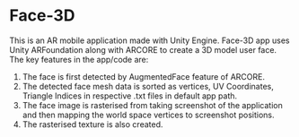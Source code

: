 # Face-3D

This is an AR mobile application made with Unity Engine. Face-3D app uses Unity ARFoundation along with ARCORE to create a 3D model user face. The key features in the app/code are:
1.	The face is first detected by AugmentedFace feature of ARCORE.
2.	The detected face mesh data is sorted as vertices, UV Coordinates, Triangle Indices in respective .txt files in default app path.
3.	The face image is rasterised from taking screenshot of the application and then mapping the world space vertices to screenshot positions.
4.	The rasterised texture is also created.
